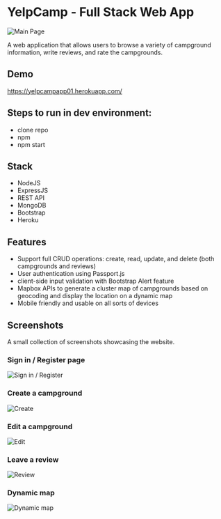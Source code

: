 # YelpCamp - Full Stack Web App
![Main Page](https://user-images.githubusercontent.com/92637601/195693981-b20fefb6-e9b9-473e-aec8-10e52ea5bf95.png)

A web application that allows users to browse a variety of campground information, write reviews, and rate the campgrounds.

## Demo
https://yelpcampapp01.herokuapp.com/

## Steps to run in dev environment:

- clone repo
- npm
- npm start

## Stack
- NodeJS
- ExpressJS
- REST API
- MongoDB
- Bootstrap
- Heroku

## Features
- Support full CRUD operations: create, read, update, and delete (both campgrounds and reviews)
- User authentication using Passport.js
- client-side input validation with Bootstrap Alert feature
- Mapbox APIs to generate a cluster map of campgrounds based on geocoding and display the location on a dynamic map
- Mobile friendly and usable on all sorts of devices

## Screenshots
A small collection of screenshots showcasing the website.

### Sign in / Register page
![Sign in / Register](https://user-images.githubusercontent.com/92637601/195696451-0d99866f-e3ec-4a48-a737-c3c2be891c74.png)

### Create a campground
![Create](https://user-images.githubusercontent.com/92637601/195696631-0cf54f7e-c407-45c1-ac10-c4138ab0690b.png)

### Edit a campground
![Edit](https://user-images.githubusercontent.com/92637601/195696680-b1426a70-6afe-433d-b459-60adcb578263.png)

### Leave a review
![Review](https://user-images.githubusercontent.com/92637601/195696765-c046cae1-a481-4d07-b269-36187fdcb6ba.png)

### Dynamic map
![Dynamic map](https://user-images.githubusercontent.com/92637601/195696918-769a18d3-24a7-43d3-83c8-d62ece76adbe.png)
